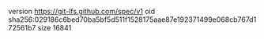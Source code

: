 version https://git-lfs.github.com/spec/v1
oid sha256:029186c6bed70ba5bf5d511f1528175aae87e192371499e068cb767d172561b7
size 16841
